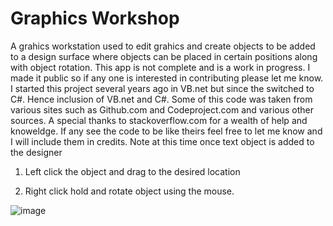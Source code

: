 # Graphics Workshop
A grahics workstation used to edit grahics and create objects to be added to a design surface where objects can be placed in certain positions along with object rotation.
This app is not complete and is a work in progress.
I made it public so if any one is interested in contributing please let me know.
I started this project several years ago in VB.net but since the switched to C#.
Hence inclusion of VB.net and C#.
Some of this code was taken from various sites such as Github.com and Codeproject.com and various other sources.
A special thanks to stackoverflow.com for a wealth of help and knoweldge.
If any see the code to be like theirs feel free to let me know and I will include them in credits.
Note at this time once text object is added to the designer

1) Left click the object and drag to the desired location

2) Right click hold and rotate object using the mouse.

![image](https://user-images.githubusercontent.com/26853477/191587854-726c9a0c-cf80-4b60-9c3f-fbca20977270.png)
